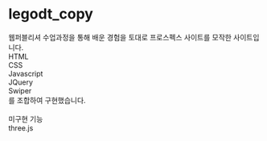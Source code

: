 ﻿# legodt_copy

웹퍼블리셔 수업과정을 통해 배운 경험을 토대로 프로스펙스 사이트를 모작한 사이트입니다.
<br>
HTML <br>
CSS <br>
Javascript <br>
JQuery <br>
Swiper <br>
를 조합하여 구현했습니다. <br>
 <br>
미구현 기능 <br>
three.js

